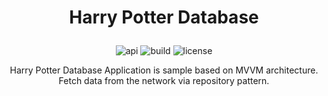 # <p align="center">Harry Potter Database</p>

<p align="center">
<img alt="api" src="https://img.shields.io/badge/API-21%2B-green?logo=android"/>
<img alt="build" src="https://img.shields.io/github/workflow/status/hongbeomi/HarryPotter/Android%20CI/master"/>
<img alt="license" src="https://img.shields.io/github/license/hongbeomi/FindTaek?color=blue&logo=apache"/>
</p>

<p align="center">Harry Potter Database Application is sample based on MVVM architecture.</br>
Fetch data from the network via repository pattern.</p>
